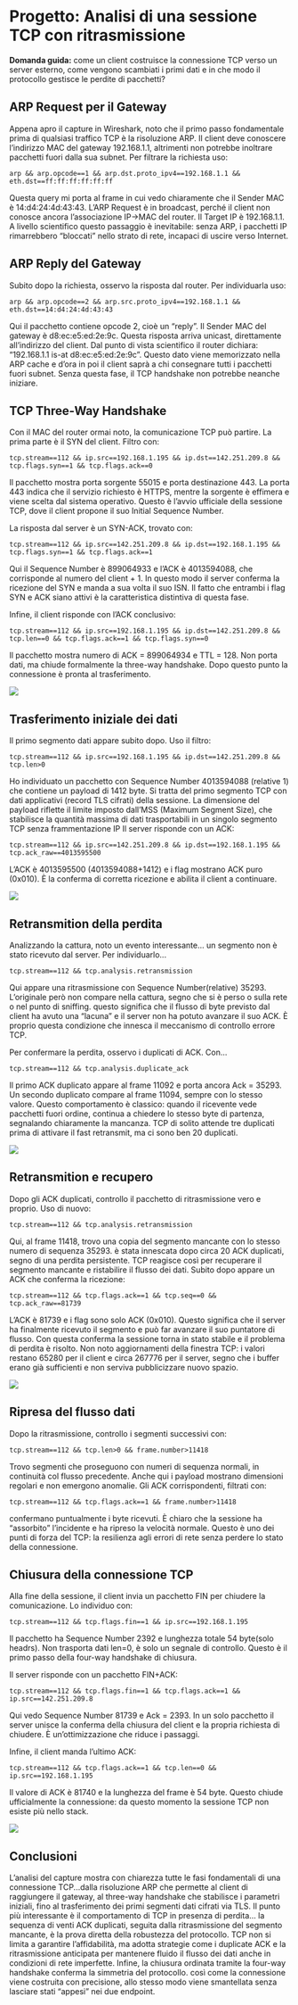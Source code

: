 # Progetto: Analisi di una sessione TCP con ritrasmissione

**Domanda guida:** come un client costruisce la connessione TCP verso un server esterno, come vengono scambiati i primi dati e in che modo il protocollo gestisce le perdite di pacchetti?


## ARP Request per il Gateway

Appena apro il capture in Wireshark, noto che il primo passo fondamentale prima di qualsiasi traffico TCP è la risoluzione ARP. Il client deve conoscere l’indirizzo MAC del gateway 192.168.1.1, altrimenti non potrebbe inoltrare pacchetti fuori dalla sua subnet. Per filtrare la richiesta uso:

`arp && arp.opcode==1 && arp.dst.proto_ipv4==192.168.1.1 && eth.dst==ff:ff:ff:ff:ff:ff`

Questa query mi porta al frame in cui vedo chiaramente che il Sender MAC è 14\:d4:24:4d:43:43. L’ARP Request è in broadcast, perché il client non conosce ancora l’associazione IP→MAC del router. Il Target IP è 192.168.1.1. A livello scientifico questo passaggio è inevitabile: senza ARP, i pacchetti IP rimarrebbero “bloccati” nello strato di rete, incapaci di uscire verso Internet.


## ARP Reply del Gateway

Subito dopo la richiesta, osservo la risposta dal router. Per individuarla uso:

`arp && arp.opcode==2 && arp.src.proto_ipv4==192.168.1.1 && eth.dst==14:d4:24:4d:43:43`

Qui il pacchetto contiene opcode 2, cioè un “reply”. Il Sender MAC del gateway è d8\:ec\:e5\:ed:2e:9c. Questa risposta arriva unicast, direttamente all’indirizzo del client. Dal punto di vista scientifico il router dichiara: “192.168.1.1 is-at d8\:ec\:e5\:ed:2e:9c”. Questo dato viene memorizzato nella ARP cache e d’ora in poi il client saprà a chi consegnare tutti i pacchetti fuori subnet. Senza questa fase, il TCP handshake non potrebbe neanche iniziare.


## TCP Three-Way Handshake

Con il MAC del router ormai noto, la comunicazione TCP può partire. La prima parte è il SYN del client. Filtro con:

`tcp.stream==112 && ip.src==192.168.1.195 && ip.dst==142.251.209.8 && tcp.flags.syn==1 && tcp.flags.ack==0`

Il pacchetto mostra porta sorgente 55015 e porta destinazione 443. La porta 443 indica che il servizio richiesto è HTTPS, mentre la sorgente è effimera e viene scelta dal sistema operativo. Questo è l’avvio ufficiale della sessione TCP, dove il client propone il suo Initial Sequence Number.

La risposta dal server è un SYN-ACK, trovato con:

`tcp.stream==112 && ip.src==142.251.209.8 && ip.dst==192.168.1.195 && tcp.flags.syn==1 && tcp.flags.ack==1`

Qui il Sequence Number è 899064933 e l’ACK è 4013594088, che corrisponde al numero del client + 1. In questo modo il server conferma la ricezione del SYN e manda a sua volta il suo ISN. Il fatto che entrambi i flag SYN e ACK siano attivi è la caratteristica distintiva di questa fase.

Infine, il client risponde con l’ACK conclusivo:

`tcp.stream==112 && ip.src==192.168.1.195 && ip.dst==142.251.209.8 && tcp.len==0 && tcp.flags.ack==1 && tcp.flags.syn==0`

Il pacchetto mostra numero di ACK = 899064934 e TTL = 128. Non porta dati, ma chiude formalmente la three-way handshake. Dopo questo punto la connessione è pronta al trasferimento.
 
![ ](../images/tcp_retransmition/15.png)


## Trasferimento iniziale dei dati

Il primo segmento dati appare subito dopo. Uso il filtro:

`tcp.stream==112 && ip.src==192.168.1.195 && ip.dst==142.251.209.8 && tcp.len>0`

Ho individuato un pacchetto con Sequence Number 4013594088 (relative 1) che contiene un payload di 1412 byte.
Si tratta del primo segmento TCP con dati applicativi (record TLS cifrati) della sessione.
La dimensione del payload riflette il limite imposto dall’MSS (Maximum Segment Size), che stabilisce la quantità massima di dati trasportabili in un singolo segmento TCP senza frammentazione IP
Il server risponde con un ACK: 

`tcp.stream==112 && ip.src==142.251.209.8 && ip.dst==192.168.1.195 && tcp.ack_raw==4013595500`

L’ACK è 4013595500 (4013594088+1412) e i flag mostrano ACK puro (0x010). È la conferma di corretta ricezione e abilita il client a continuare.

 
![ ](../images/tcp_retransmition/16.png)




## Retransmition della perdita

Analizzando la cattura, noto un evento interessante... un segmento non è stato ricevuto dal server. Per individuarlo...

`tcp.stream==112 && tcp.analysis.retransmission`

Qui appare una ritrasmissione con Sequence Number(relative) 35293. L’originale però non compare nella cattura, segno che si è perso o sulla rete o nel punto di sniffing. questo significa che il flusso di byte previsto dal client ha avuto una “lacuna” e il server non ha potuto avanzare il suo ACK. È proprio questa condizione che innesca il meccanismo di controllo errore TCP.

Per confermare la perdita, osservo i duplicati di ACK. Con...

`tcp.stream==112 && tcp.analysis.duplicate_ack`

Il primo ACK duplicato appare al frame 11092 e porta ancora Ack = 35293. Un secondo duplicato compare al frame 11094, sempre con lo stesso valore. Questo comportamento è classico: quando il ricevente vede pacchetti fuori ordine, continua a chiedere lo stesso byte di partenza, segnalando chiaramente la mancanza. TCP di solito attende tre duplicati prima di attivare il fast retransmit, ma ci sono ben 20 duplicati.
 
![ ](../images/tcp_retransmition/17.png)


## Retransmition e recupero

Dopo gli ACK duplicati, controllo il pacchetto di ritrasmissione vero e proprio. Uso di nuovo:

`tcp.stream==112 && tcp.analysis.retransmission`

Qui, al frame 11418, trovo una copia del segmento mancante con lo stesso numero di sequenza 35293. è stata innescata dopo circa 20 ACK duplicati, segno di una perdita persistente. TCP reagisce così per recuperare il segmento mancante e ristabilire il flusso dei dati.
Subito dopo appare un ACK che conferma la ricezione:

`tcp.stream==112 && tcp.flags.ack==1 && tcp.seq==0 && tcp.ack_raw==81739`

L’ACK è 81739 e i flag sono solo ACK (0x010). Questo significa che il server ha finalmente ricevuto il segmento e può far avanzare il suo puntatore di flusso. Con questa conferma la sessione torna in stato stabile e il problema di perdita è risolto. 
Non noto aggiornamenti della finestra TCP: i valori restano 65280 per il client e circa 267776 per il server, segno che i buffer erano già sufficienti e non serviva pubblicizzare nuovo spazio.

 
![ ](../images/tcp_retransmition/18.png)

## Ripresa del flusso dati

Dopo la ritrasmissione, controllo i segmenti successivi con:

`tcp.stream==112 && tcp.len>0 && frame.number>11418`

Trovo segmenti che proseguono con numeri di sequenza normali, in continuità col flusso precedente. Anche qui i payload mostrano dimensioni regolari e non emergono anomalie. Gli ACK corrispondenti, filtrati con:

`tcp.stream==112 && tcp.flags.ack==1 && frame.number>11418`

confermano puntualmente i byte ricevuti. È chiaro che la sessione ha “assorbito” l’incidente e ha ripreso la velocità normale. Questo è uno dei punti di forza del TCP: la resilienza agli errori di rete senza perdere lo stato della connessione.


## Chiusura della connessione TCP

Alla fine della sessione, il client invia un pacchetto FIN per chiudere la comunicazione. Lo individuo con:

`tcp.stream==112 && tcp.flags.fin==1 && ip.src==192.168.1.195`

Il pacchetto ha Sequence Number 2392 e lunghezza totale 54 byte(solo headrs). Non trasporta dati len=0, è solo un segnale di controllo. Questo è il primo passo della four-way handshake di chiusura.

Il server risponde con un pacchetto FIN+ACK:

`tcp.stream==112 && tcp.flags.fin==1 && tcp.flags.ack==1 && ip.src==142.251.209.8`

Qui vedo Sequence Number 81739 e Ack = 2393. In un solo pacchetto il server unisce la conferma della chiusura del client e la propria richiesta di chiudere. È un’ottimizzazione che riduce i passaggi.

Infine, il client manda l’ultimo ACK:

`tcp.stream==112 && tcp.flags.ack==1 && tcp.len==0 && ip.src==192.168.1.195`

Il valore di ACK è 81740 e la lunghezza del frame è 54 byte. Questo chiude ufficialmente la connessione: da questo momento la sessione TCP non esiste più nello stack.
 
![ ](../images/tcp_retransmition/19.png)


## Conclusioni

L’analisi del capture mostra con chiarezza tutte le fasi fondamentali di una connessione TCP...dalla risoluzione ARP che permette al client di raggiungere il gateway, al three-way handshake che stabilisce i parametri iniziali, fino al trasferimento dei primi segmenti dati cifrati via TLS.
Il punto più interessante è il comportamento di TCP in presenza di perdita... la sequenza di venti ACK duplicati, seguita dalla ritrasmissione del segmento mancante, è la prova diretta della robustezza del protocollo. TCP non si limita a garantire l’affidabilità, ma adotta strategie come i duplicate ACK e la ritrasmissione anticipata per mantenere fluido il flusso dei dati anche in condizioni di rete imperfette.
Infine, la chiusura ordinata tramite la four-way handshake conferma la simmetria del protocollo. così come la connessione viene costruita con precisione, allo stesso modo viene smantellata senza lasciare stati “appesi” nei due endpoint.


